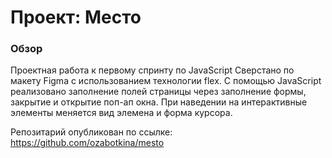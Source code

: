 # Проект: Место

### Обзор

Проектная работа к первому спринту по JavaScript
Сверстано по макету Figma с использованием технологии flex. 
С помощью JavaScript реализовано заполнение полей страницы через заполнение формы, закрытие и открытие поп-ап окна.
При наведении на интерактивные элементы меняется вид элемена и форма курсора.


Репозитарий опубликован по ссылке:
https://github.com/ozabotkina/mesto